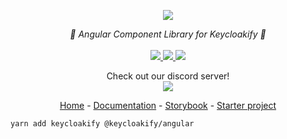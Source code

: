 <p align="center">
    <img src="https://github.com/user-attachments/assets/f469232b-5193-4bcd-91c4-6228d48dbe7e">  
</p>
<p align="center">
    <i>🔏 Angular Component Library for Keycloakify 🔏</i>
    <br>
    <br>
    <a href="https://github.com/keycloakify/keycloakify-angular/actions">
      <img src="https://github.com/keycloakify/keycloakify/workflows/ci/badge.svg?branch=main">
    </a>
    <a href="https://www.npmjs.com/package/@keycloakify/angular">
      <img src="https://img.shields.io/npm/dm/@keycloakify/angular">
    </a>
    <a href="https://github.com/keycloakify/keycloakify/blob/main/LICENSE">
      <img src="https://img.shields.io/npm/l/@keycloakify/angular">
    </a>
    <p align="center">
      Check out our discord server!<br/>
      <a href="https://discord.gg/mJdYJSdcm4">
        <img src="https://dcbadge.limes.pink/api/server/kYFZG7fQmn"/>
      </a>
    </p>
    <p align="center">
        <a href="https://www.keycloakify.dev">Home</a>
        -
        <a href="https://docs.keycloakify.dev">Documentation</a>
        -
        <a href="https://storybook.keycloakify.dev">Storybook</a>
        -
        <a href="https://github.com/keycloakify/keycloakify-starter-angular">Starter project</a>
    </p>
</p>

```bash
yarn add keycloakify @keycloakify/angular
```

